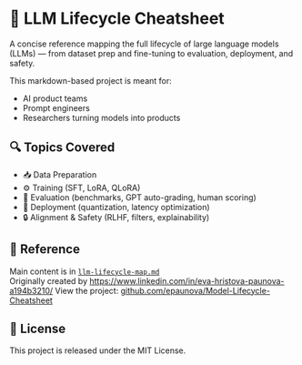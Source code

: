 # 📘 LLM Lifecycle Cheatsheet

A concise reference mapping the full lifecycle of large language models (LLMs) — from dataset prep and fine-tuning to evaluation, deployment, and safety.

This markdown-based project is meant for:
- AI product teams
- Prompt engineers
- Researchers turning models into products

## 🔍 Topics Covered

- 📥 Data Preparation  
- ⚙️ Training (SFT, LoRA, QLoRA)  
- 🧪 Evaluation (benchmarks, GPT auto-grading, human scoring)  
- 🚀 Deployment (quantization, latency optimization)  
- 🔒 Alignment & Safety (RLHF, filters, explainability)

## 📎 Reference

Main content is in [`llm-lifecycle-map.md`](llm-lifecycle-map.md)  
Originally created by https://www.linkedin.com/in/eva-hristova-paunova-a194b3210/
View the project: [github.com/epaunova/Model-Lifecycle-Cheatsheet](https://github.com/epaunova/Model-Lifecycle-Cheatsheet)

## 📄 License

This project is released under the MIT License.
